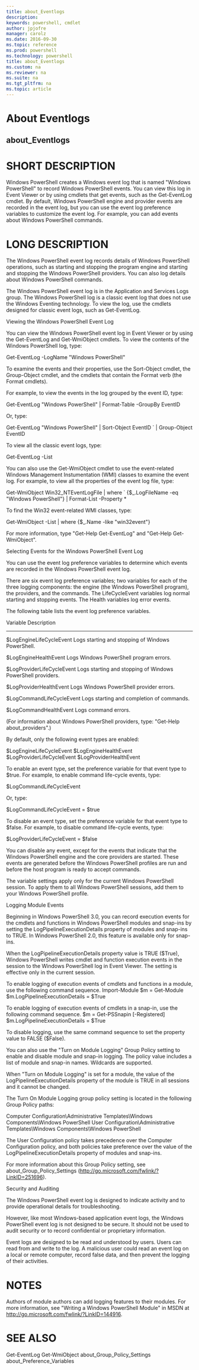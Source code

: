 ```yaml
---
title: about_Eventlogs
description: 
keywords: powershell, cmdlet
author: jpjofre
manager: carolz
ms.date: 2016-09-30
ms.topic: reference
ms.prod: powershell
ms.technology: powershell
title: about_Eventlogs
ms.custom: na
ms.reviewer: na
ms.suite: na
ms.tgt_pltfrm: na
ms.topic: article
---
```

# About Eventlogs
## about_Eventlogs


# SHORT DESCRIPTION

Windows PowerShell creates a Windows event log that is
named "Windows PowerShell" to record Windows PowerShell events. You can
view this log in Event Viewer or by using cmdlets that get events, such as
the Get-EventLog cmdlet. By default, Windows PowerShell engine and provider
events are recorded in the event log, but you can use the event log
preference variables to customize the event log. For example, you can add
events about Windows PowerShell commands.

# LONG DESCRIPTION

The Windows PowerShell event log records details of Windows PowerShell
operations, such as starting and stopping the program engine and starting
and stopping the Windows PowerShell providers. You can also log details
about Windows PowerShell commands.

The Windows PowerShell event log is in the Application and Services Logs
group. The Windows PowerShell log is a classic event log that does not use
the Windows Eventing technology. To view the log, use the cmdlets designed
for classic event logs, such as Get-EventLog.

Viewing the Windows PowerShell Event Log

You can view the Windows PowerShell event log in Event Viewer or by
using the Get-EventLog and Get-WmiObject cmdlets. To view the contents
of the Windows PowerShell log, type:

Get-EventLog -LogName "Windows PowerShell"

To examine the events and their properties, use the Sort-Object cmdlet,
the Group-Object cmdlet, and the cmdlets that contain the Format verb
(the Format cmdlets).

For example, to view the events in the log grouped by the event ID, type:

Get-EventLog "Windows PowerShell" | Format-Table -GroupBy EventID

Or, type:

Get-EventLog "Windows PowerShell" | Sort-Object EventID `
| Group-Object EventID

To view all the classic event logs, type:

Get-EventLog -List

You can also use the Get-WmiObject cmdlet to use the event-related
Windows Management Instumentation (WMI) classes to examine the event log.
For example, to view all the properties of the event log file, type:

Get-WmiObject Win32_NTEventLogFile | where `
{$_.LogFileName -eq "Windows PowerShell"} | Format-List -Property *

To find the Win32 event-related WMI classes, type:

Get-WmiObject -List | where {$_.Name -like "win32event"}

For more information, type "Get-Help Get-EventLog" and
"Get-Help Get-WmiObject".

Selecting Events for the Windows PowerShell Event Log

You can use the event log preference variables to determine which events
are recorded in the Windows PowerShell event log.

There are six event log preference variables; two variables for each of
the three logging components: the engine (the Windows PowerShell
program), the providers, and the commands. The LifeCycleEvent variables
log normal starting and stopping events. The Health variables log error
events.

The following table lists the event log preference variables.

Variable                     Description
--------------------------   ----------------------------------------

$LogEngineLifeCycleEvent     Logs starting and stopping of
Windows PowerShell.

$LogEngineHealthEvent        Logs Windows PowerShell program errors.

$LogProviderLifeCycleEvent   Logs starting and stopping of
Windows PowerShell providers.

$LogProviderHealthEvent      Logs Windows PowerShell provider errors.

$LogCommandLifeCycleEvent    Logs starting and completion of commands.

$LogCommandHealthEvent       Logs command errors.

(For information about Windows PowerShell providers,
type: "Get-Help about_providers".)

By default, only the following event types are enabled:

$LogEngineLifeCycleEvent
$LogEngineHealthEvent
$LogProviderLifeCycleEvent
$LogProviderHealthEvent

To enable an event type, set the preference variable for that event type
to $true. For example, to enable command life-cycle events, type:

$LogCommandLifeCycleEvent

Or, type:

$LogCommandLifeCycleEvent = $true

To disable an event type, set the preference variable for that event type
to $false. For example, to disable command life-cycle events, type:

$LogProviderLifeCycleEvent = $false

You can disable any event, except for the events that indicate that the
Windows PowerShell engine and the core providers are started. These events
are generated before the Windows PowerShell profiles are run and before
the host program is ready to accept commands.

The variable settings apply only for the current Windows PowerShell
session. To apply them to all Windows PowerShell sessions, add them to
your Windows PowerShell profile.

Logging Module Events

Beginning in Windows PowerShell 3.0, you can record execution events for the cmdlets
and functions in Windows PowerShell modules and snap-ins by setting the
LogPipelineExecutionDetails property of modules and snap-ins to TRUE. In Windows
PowerShell 2.0, this feature is available only for snap-ins.

When the LogPipelineExecutionDetails property value is TRUE ($True), Windows PowerShell
writes cmdlet and function execution events in the session to the Windows PowerShell
log in Event Viewer. The setting is effective only in the current session.

To enable logging of execution events of cmdlets and functions in a module, use the
following command sequence.
Import-Module <ModuleName>
$m = Get-Module <ModuleName>
$m.LogPipelineExecutionDetails = $True

To enable logging of execution events of cmdlets in a snap-in, use the following
command sequence.
$m = Get-PSSnapin <SnapInName> [-Registered]
$m.LogPipelineExecutionDetails = $True

To disable logging, use the same command sequence to set the property
value to FALSE ($False).

You can also use the "Turn on Module Logging" Group Policy setting to enable
and disable module and snap-in logging. The policy value includes a list of
module and snap-in names. Wildcards are supported.

When "Turn on Module Logging" is set for a module, the value of the
LogPipelineExecutionDetails property of the module is TRUE in all sessions
and it cannot be changed.

The Turn On Module Logging group policy setting is located in the following
Group Policy paths:

Computer Configuration\Administrative Templates\Windows Components\Windows PowerShell
User Configuration\Administrative Templates\Windows Components\Windows PowerShell

The User Configuration policy takes precedence over the Computer Configuration policy,
and both policies take preference over the value of the LogPipelineExecutionDetails
property of modules and snap-ins.

For more information about this Group Policy setting, see about_Group_Policy_Settings
(http://go.microsoft.com/fwlink/?LinkID=251696).

Security and Auditing

The Windows PowerShell event log is designed to indicate activity and
to provide operational details for troubleshooting.

However, like most Windows-based application event logs, the
Windows PowerShell event log is not designed to be secure. It should not
be used to audit security or to record confidential or proprietary
information.

Event logs are designed to be read and understood by users. Users can
read from and write to the log. A malicious user could read an event log
on a local or remote computer, record false data, and then prevent the
logging of their activities.

# NOTES

Authors of module authors can add logging features to
their modules. For more information, see "Writing a Windows PowerShell Module" in
MSDN at http://go.microsoft.com/fwlink/?LinkID=144916.

# SEE ALSO

Get-EventLog
Get-WmiObject
about_Group_Policy_Settings
about_Preference_Variables

